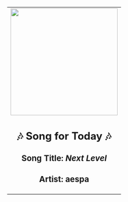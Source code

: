 <!-- Start random song -->
  <div align="center">
   <table>
    <tr>
     <td>
      <div align="center">
       <div>
        <a href="https://open.spotify.com/track/2zrhoHlFKxFTRF5aMyxMoQ" id="link" target="_blank">
         <img src="https://i.scdn.co/image/ab67616d0000b2737a393b04e8ced571618223e8" style="width: 250px;"/>
        </a>
       </div>
       <div style="text-align: center;">
        <h2>
         🎶 Song for Today 🎶
        </h2>
        <h3>
         Song Title:
         <em id="title">
          Next Level
         </em>
        </h3>
        <h3>
         Artist:
         <span id="artist">
          aespa
         </span>
        </h3>
       </div>
      </div>
     </td>
    </tr>
   </table>
  </div>
<!-- End random song -->